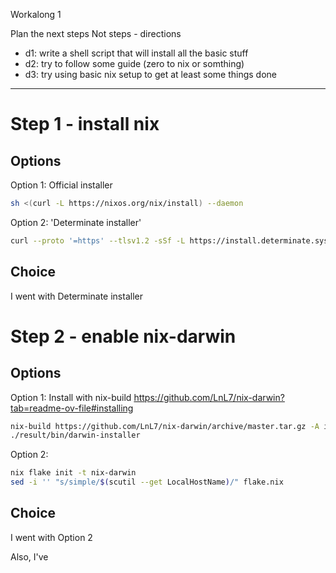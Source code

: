 Workalong 1

Plan the next steps
Not steps - directions
- d1: write a shell script that will install all the basic stuff
- d2: try to follow some guide (zero to nix or somthing)
- d3: try using basic nix setup to get at least some things done


----

# Step 1 - install nix

## Options

Option 1: Official installer
```bash
sh <(curl -L https://nixos.org/nix/install) --daemon
```

Option 2: 'Determinate installer'
```bash
curl --proto '=https' --tlsv1.2 -sSf -L https://install.determinate.systems/nix | sh -s -- install
```

## Choice

I went with Determinate installer


# Step 2 - enable nix-darwin

## Options
Option 1: Install with nix-build
https://github.com/LnL7/nix-darwin?tab=readme-ov-file#installing
```bash
nix-build https://github.com/LnL7/nix-darwin/archive/master.tar.gz -A installer
./result/bin/darwin-installer
```

Option 2:
```bash
nix flake init -t nix-darwin
sed -i '' "s/simple/$(scutil --get LocalHostName)/" flake.nix
```

## Choice

I went with Option 2

Also, I've 